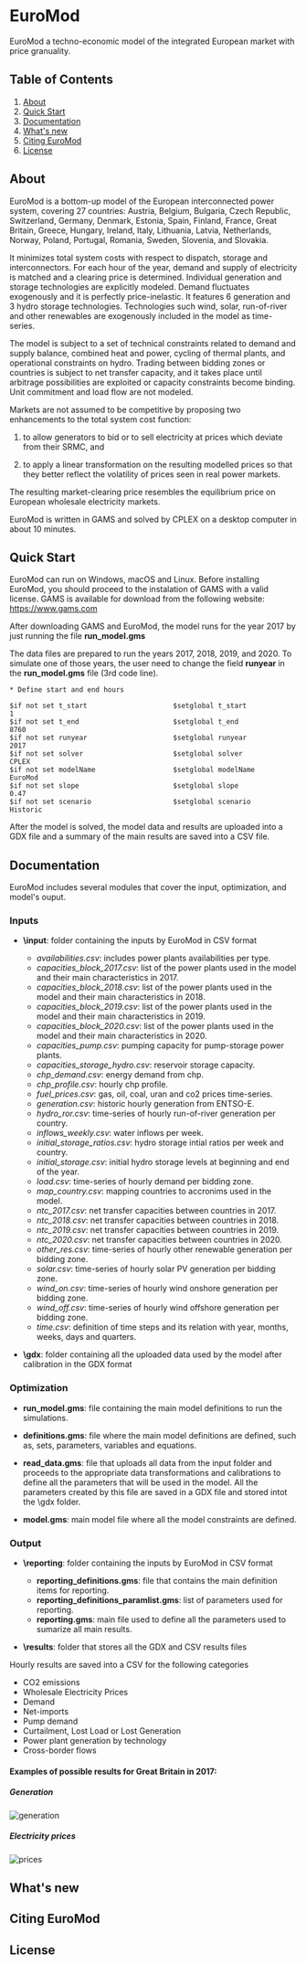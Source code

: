# EuroMod
EuroMod a techno-economic model of the integrated European market with price granuality.

## Table of Contents
1. [About](#about)
2. [Quick Start](#quick-start)
3. [Documentation](#documentation)
4. [What's new](#whats-new)
5. [Citing EuroMod](#citing-euroMod)
6. [License](#license)

## About
EuroMod is a bottom-up model of the European interconnected power system, covering 27 countries: Austria, Belgium, Bulgaria, Czech Republic, Switzerland, Germany, Denmark, Estonia, Spain, Finland, France, Great Britain, Greece, Hungary, Ireland, Italy, Lithuania, Latvia, Netherlands, Norway, Poland, Portugal, Romania, Sweden, Slovenia, and Slovakia.

It minimizes total system costs with respect to dispatch, storage and interconnectors. For each hour of the year, demand and supply of electricity is matched and a clearing price is determined. Individual generation and storage technologies are explicitly modeled. Demand fluctuates exogenously and it is perfectly price-inelastic. It features 6 generation and 3 hydro storage technologies. Technologies such wind, solar, run-of-river and other renewables are exogenously included in the model as time-series.

The model is subject to a set of technical constraints related to demand and supply balance, combined heat and power, cycling of thermal plants, and operational constraints on hydro. Trading between bidding zones or countries is subject to net transfer capacity, and it takes place until arbitrage possibilities are exploited or capacity constraints become binding. Unit commitment and load flow are not modeled.

Markets are not assumed to be competitive by proposing two enhancements to the total system cost function: 

  1. to allow generators to bid or to sell electricity at prices which deviate from their SRMC, and 

  2. to apply a linear transformation on the resulting modelled prices so that they better reflect the volatility of prices seen in real power markets.

The resulting market-clearing price resembles the equilibrium price on European wholesale electricity markets.

EuroMod is written in GAMS and solved by CPLEX on a desktop computer in about 10 minutes.

## Quick Start
EuroMod can run on Windows, macOS and Linux. Before installing EuroMod, you should proceed to the instalation of GAMS with a valid license. GAMS is available for download from the following website: https://www.gams.com

After downloading GAMS and EuroMod, the model runs for the year 2017 by just running the file **run_model.gms**

The data files are prepared to run the years 2017, 2018, 2019, and 2020. To simulate one of those years, the user need to change the field **runyear** in the **run_model.gms** file (3rd code line).

```
* Define start and end hours

$if not set t_start                     $setglobal t_start                      1
$if not set t_end                       $setglobal t_end                        8760
$if not set runyear                     $setglobal runyear                      2017
$if not set solver                      $setglobal solver                       CPLEX
$if not set modelName                   $setglobal modelName                    EuroMod
$if not set slope                       $setglobal slope                        0.47
$if not set scenario                    $setglobal scenario                     Historic
```
After the model is solved, the model data and results are uploaded into a GDX file and a summary of the main results are saved into a CSV file.

## Documentation
EuroMod includes several modules that cover the input, optimization, and model's ouput.

### Inputs

- **\input**: folder containing the inputs by EuroMod in CSV format
  - *availabilities.csv*: includes power plants availabilities per type.
  - *capacities_block_2017.csv*: list of the power plants used in the model and their main characteristics in 2017.
  - *capacities_block_2018.csv*: list of the power plants used in the model and their main characteristics in 2018.
  - *capacities_block_2019.csv*: list of the power plants used in the model and their main characteristics in 2019.
  - *capacities_block_2020.csv*: list of the power plants used in the model and their main characteristics in 2020.
  - *capacities_pump.csv*: pumping capacity for pump-storage power plants.
  - *capacities_storage_hydro.csv*: reservoir storage capacity.
  - *chp_demand.csv*: energy demand from chp.
  - *chp_profile.csv*: hourly chp profile.
  - *fuel_prices.csv*: gas, oil, coal, uran and co2 prices time-series.
  - *generation.csv*: historic hourly generation from ENTSO-E.
  - *hydro_ror.csv*: time-series of hourly run-of-river generation per country.
  - *inflows_weekly.csv*: water inflows per week.
  - *initial_storage_ratios.csv*: hydro storage intial ratios per week and country.
  - *initial_storage.csv*: initial hydro storage levels at beginning and end of the year.
  - *load.csv*: time-series of hourly demand per bidding zone.
  - *map_country.csv*: mapping countries to accronims used in the model.
  - *ntc_2017.csv*: net transfer capacities between countries in 2017.
  - *ntc_2018.csv*: net transfer capacities between countries in 2018.
  - *ntc_2019.csv*: net transfer capacities between countries in 2019.
  - *ntc_2020.csv*: net transfer capacities between countries in 2020.
  - *other_res.csv*: time-series of hourly other renewable generation per bidding zone.
  - *solar.csv*: time-series of hourly solar PV generation per bidding zone.
  - *wind_on.csv*: time-series of hourly wind onshore generation per bidding zone.
  - *wind_off.csv*: time-series of hourly wind offshore generation per bidding zone.
  - *time.csv*: definition of time steps and its relation with year, months, weeks, days and quarters.

- **\gdx**: folder containing all the uploaded data used by the model after calibration in the GDX format

### Optimization

- **run_model.gms**: file containing the main model definitions to run the simulations.

- **definitions.gms**: file where the main model definitions are defined, such as, sets, parameters, variables and equations.

- **read_data.gms**: file that uploads all data from the input folder and proceeds to the appropriate data transformations and calibrations to define all the parameters that will be used in the model. All the parameters created by this file are saved in a GDX file and stored intot the \gdx folder.

- **model.gms**: main model file where all the model constraints are defined.


### Output
- **\reporting**: folder containing the inputs by EuroMod in CSV format
  - **reporting_definitions.gms**: file that contains the main definition items for reporting.
  - **reporting_definitions_paramlist.gms**: list of parameters used for reporting.
  - **reporting.gms**: main file used to define all the parameters used to sumarize all main results.

- **\results**: folder that stores all the GDX and CSV results files

Hourly results are saved into a CSV for the following categories
  - CO2 emissions
  - Wholesale Electricity Prices
  - Demand
  - Net-imports
  - Pump demand
  - Curtailment, Lost Load or Lost Generation
  - Power plant generation by technology
  - Cross-border flows

#### Examples of possible results for Great Britain in 2017:

##### Generation

![generation](https://user-images.githubusercontent.com/117671960/200371905-42e592c1-2193-4257-b45d-1afed4d05dee.png)

##### Electricity prices

![prices](https://user-images.githubusercontent.com/117671960/200371947-74b0d00c-016f-43bd-bd39-be13263271c8.png)

## What's new

## Citing EuroMod

## License
